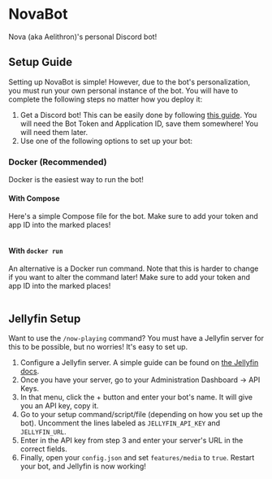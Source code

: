 # NovaBot
Nova (aka Aelithron)'s personal Discord bot!
## Setup Guide
Setting up NovaBot is simple! However, due to the bot's personalization, you must run your own personal instance of the bot.
You will have to complete the following steps no matter how you deploy it:
1. Get a Discord bot! This can be easily done by following [this guide](https://discordjs.guide/preparations/setting-up-a-bot-application.html#creating-your-bot). You will need the Bot Token and Application ID, save them somewhere! You will need them later.
2. Use one of the following options to set up your bot:
### Docker (Recommended)
Docker is the easiest way to run the bot!
#### With Compose
Here's a simple Compose file for the bot.
Make sure to add your token and app ID into the marked places!
```yaml

```
#### With `docker run`
An alternative is a Docker run command.
Note that this is harder to change if you want to alter the command later!
Make sure to add your token and app ID into the marked places!
```sh

```
## Jellyfin Setup
Want to use the `/now-playing` command? You must have a Jellyfin server for this to be possible, but no worries! It's easy to set up.
1. Configure a Jellyfin server. A simple guide can be found on [the Jellyfin docs](https://jellyfin.org/docs/general/installation).
2. Once you have your server, go to your Administration Dashboard -> API Keys.
3. In that menu, click the + button and enter your bot's name. It will give you an API key, copy it.
4. Go to your setup command/script/file (depending on how you set up the bot). Uncomment the lines labeled as `JELLYFIN_API_KEY` and `JELLYFIN_URL`.
5. Enter in the API key from step 3 and enter your server's URL in the correct fields.
6. Finally, open your `config.json` and set `features/media` to `true`. Restart your bot, and Jellyfin is now working!